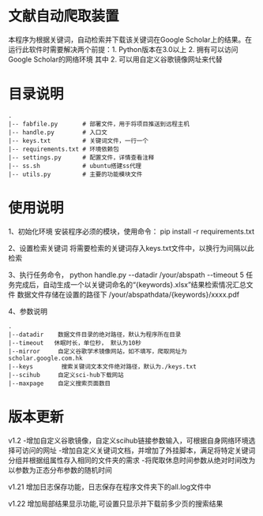 # 文献自动爬取装置
 
本程序为根据关键词，自动检索并下载该关键词在Google Scholar上的结果。在运行此软件时需要解决两个前提：1. Python版本在3.0以上
2. 拥有可以访问Google Scholar的网络环境
其中 2. 可以用自定义谷歌镜像网址来代替

# 目录说明
    .
    |-- fabfile.py       # 部署文件，用于将项目推送到远程主机
    |-- handle.py        # 入口文
    |-- keys.txt         # 关键词文件，一行一个
    |-- requirements.txt # 环境依赖包
    |-- settings.py      # 配置文件，详情查看注释
    |-- ss.sh            # ubuntu搭建ss代理
    |-- utils.py         # 主要的功能模块文件

# 使用说明

1、初始化环境
      安装程序必须的模块，使用命令：
      pip install -r requirements.txt

2、设置检索关键词
      将需要检索的关键词存入keys.txt文件中，以换行为间隔以此检索

3、执行任务命令，
      python handle.py --datadir /your/abspath --timeout 5
      任务完成后，自动生成一个以关键词命名的“{keywords}.xlsx”结果检索情况汇总文件 
      数据文件存储在设置的路径下 /your/abspathdata/{keywords}/xxxx.pdf

4、参数说明

    .
    |--datadir    数据文件目录的绝对路径，默认为程序所在目录
    |--timeout   休眠时长，单位秒， 默认为10秒
    |--mirror     自定义谷歌学术镜像网站，如不填写，爬取网址为scholar.google.com.hk
    |--keys        搜索关键词文本文件绝对路径，默认为./keys.txt
    |--scihub     自定义sci-hub下载网站
    |--maxpage    自定义搜索页面数目


# 版本更新
v1.2
-增加自定义谷歌镜像，自定义scihub链接参数输入，可根据自身网络环境选择可访问的网址
-增加自定义关键词文档，并增加了外挂脚本，满足将特定关键词分组并根据组属性存入相同的文件夹的需求
-将爬取休息时间参数从绝对时间改为以参数为正态分布参数的随机时间

v1.21
增加日志保存功能，日志保存在程序文件夹下的all.log文件中

v1.22
增加局部结果显示功能,可设置只显示并下载前多少页的搜索结果

